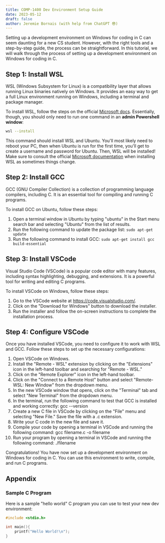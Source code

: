 ```yaml
---
title: COMP-1400 Dev Environment Setup Guide
date: 2023-05-12
draft: false
author: Jeremie Bornais (with help from ChatGPT 😎)
---
```


Setting up a development environment on Windows for coding in C can seem daunting for a new CS student. However, with the right tools and a step-by-step guide, the process can be straightforward. In this tutorial, we will walk through the process of setting up a development environment on Windows for coding in C.

## Step 1: Install WSL

WSL (Windows Subsystem for Linux) is a compatibility layer that allows running Linux binaries natively on Windows. It provides an easy way to get a full Linux environment running on Windows, including a terminal and package manager.

To install WSL, follow the steps on the official [Microsoft docs](https://learn.microsoft.com/en-us/windows/wsl/install). Essentially, though, you should only need to run one command in an **admin Powershell window**:

```sh
wsl --install
```

This command should install WSL and Ubuntu. You'll most likely need to reboot your PC, then when Ubuntu is run for the first time, you'll get to create a username and password for Ubuntu. Then, WSL will be installed! Make sure to consult the official [Microsoft documentation](https://learn.microsoft.com/en-us/windows/wsl/install) when installing WSL as sometimes things change.

## Step 2: Install GCC

GCC (GNU Compiler Collection) is a collection of programming language compilers, including C. It is an essential tool for compiling and running C programs.

To install GCC on Ubuntu, follow these steps:

1. Open a terminal window in Ubuntu by typing "ubuntu" in the Start menu search bar and selecting "Ubuntu" from the list of results.
1. Run the following command to update the package list: `sudo apt-get update`
1. Run the following command to install GCC: `sudo apt-get install gcc build-essential`

## Step 3: Install VSCode

Visual Studio Code (VSCode) is a popular code editor with many features, including syntax highlighting, debugging, and extensions. It is a powerful tool for writing and editing C programs.

To install VSCode on Windows, follow these steps:

1. Go to the VSCode website at https://code.visualstudio.com/.
1. Click on the "Download for Windows" button to download the installer.
1. Run the installer and follow the on-screen instructions to complete the installation process.

## Step 4: Configure VSCode

Once you have installed VSCode, you need to configure it to work with WSL and GCC. Follow these steps to set up the necessary configurations:

1. Open VSCode on Windows.
1. Install the "Remote - WSL" extension by clicking on the "Extensions" icon in the left-hand toolbar and searching for "Remote - WSL."
1. Click on the "Remote Explorer" icon in the left-hand toolbar.
1. Click on the "Connect to a Remote Host" button and select "Remote-WSL: New Window" from the dropdown menu.
1. In the new VSCode window that opens, click on the "Terminal" tab and select "New Terminal" from the dropdown menu.
1. In the terminal, run the following command to test that GCC is installed and working correctly: gcc --version
1. Create a new C file in VSCode by clicking on the "File" menu and selecting "New File." Save the file with a .c extension.
1. Write your C code in the new file and save it.
1. Compile your code by opening a terminal in VSCode and running the following command: gcc filename.c -o filename
1. Run your program by opening a terminal in VSCode and running the following command: ./filename

Congratulations! You have now set up a development environment on Windows for coding in C. You can use this environment to write, compile, and run C programs.

## Appendix

### Sample C Program

Here is a sample "hello world" C program you can use to test your new dev environment:

```c
#include <stdio.h>

int main(){
    printf("Hello World!\n");
}
```
